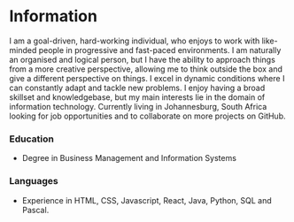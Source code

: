 # Information

I am a goal-driven, hard-working individual, who enjoys to work with like-minded people in progressive and fast-paced environments. I am naturally an organised and logical person, but I have the ability to approach things from a more creative perspective, allowing me to think outside the box and give a different perspective on things. I excel in dynamic conditions where I can constantly adapt and tackle new problems. I enjoy having a broad skillset and knowledgebase, but my main interests lie in the domain of information technology.
Currently living in Johannesburg, South Africa looking for job opportunities and to collaborate on more projects on GitHub.

### Education
* Degree in Business Management and Information Systems
### Languages
* Experience in HTML, CSS, Javascript, React, Java, Python, SQL and Pascal.
